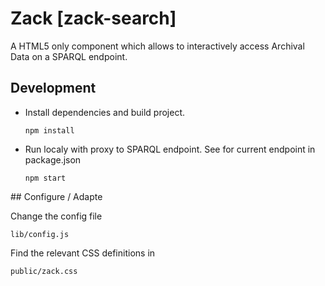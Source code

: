 # Zack [zack-search]

A HTML5 only component which allows to interactively access Archival Data on a SPARQL endpoint.


## Development

* Install dependencies and build project.

  `npm install`

* Run localy with proxy to SPARQL endpoint. See for current endpoint in package.json

  `npm start`

## Configure / Adapte

Change the config file

`lib/config.js`

Find the relevant CSS definitions in

`public/zack.css`
